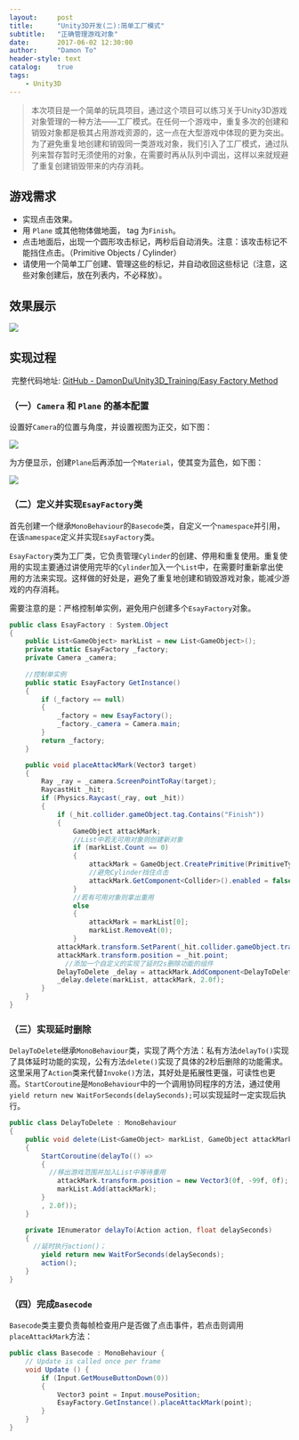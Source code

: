 ```yaml
---
layout:     post
title:      "Unity3D开发(二):简单工厂模式"
subtitle:   "正确管理游戏对象"
date:       2017-06-02 12:30:00
author:     "Damon To"
header-style: text
catalog:    true
tags:
    - Unity3D
---
```


> 本次项目是一个简单的玩具项目，通过这个项目可以练习关于Unity3D游戏对象管理的一种方法——工厂模式。在任何一个游戏中，重复多次的创建和销毁对象都是极其占用游戏资源的，这一点在大型游戏中体现的更为突出。为了避免重复地创建和销毁同一类游戏对象，我们引入了工厂模式，通过队列来暂存暂时无须使用的对象，在需要时再从队列中调出，这样以来就规避了重复创建销毁带来的内存消耗。

## 游戏需求

- 实现点击效果。
- 用 `Plane` 或其他物体做地面， tag 为`Finish`。
- 点击地面后，出现一个圆形攻击标记，两秒后自动消失。注意：该攻击标记不能挡住点击。（Primitive Objects / Cylinder）
- 请使用一个简单工厂创建、管理这些的标记，并自动收回这些标记（注意，这些对象创建后，放在列表内，不必释放）。

## 效果展示

![](http://ompnv884d.bkt.clouddn.com/Easy%20Factory%20Method.gif)



## 实现过程

​	完整代码地址: [GitHub - DamonDu/Unity3D_Training/Easy Factory Method](https://github.com/DamonDu/Unity3D_Training/tree/master/Easy%20Factory%20Method)

### （一）`Camera` 和 `Plane` 的基本配置

​	设置好`Camera`的位置与角度，并设置视图为正交，如下图：

![](http://ompnv884d.bkt.clouddn.com/EasyFactory1.JPG-default)

​	为方便显示，创建`Plane`后再添加一个`Material`，使其变为蓝色，如下图：

![](http://ompnv884d.bkt.clouddn.com/EasyFactory2.JPG-default)

### （二）定义并实现`EsayFactory`类

​	首先创建一个继承`MonoBehaviour`的`Basecode`类，自定义一个`namespace`并引用，在该`namespace`定义并实现`EsayFactory`类。

​	`EsayFactory`类为工厂类，它负责管理`Cylinder`的创建、停用和重复使用。重复使用的实现主要通过讲使用完毕的`Cylinder`加入一个`List`中，在需要时重新拿出使用的方法来实现。这样做的好处是，避免了重复地创建和销毁游戏对象，能减少游戏的内存消耗。

​	需要注意的是：严格控制单实例，避免用户创建多个`EsayFactory`对象。

```c#
public class EsayFactory : System.Object
{
	public List<GameObject> markList = new List<GameObject>();
	private static EsayFactory _factory;
	private Camera _camera;
	
  	//控制单实例
	public static EsayFactory GetInstance()
	{
		if (_factory == null)
		{
			_factory = new EsayFactory();
			_factory._camera = Camera.main;
		}
		return _factory;
	}

	public void placeAttackMark(Vector3 target)
	{
		Ray _ray = _camera.ScreenPointToRay(target);
		RaycastHit _hit;
		if (Physics.Raycast(_ray, out _hit))
		{
			if (_hit.collider.gameObject.tag.Contains("Finish"))
			{
				GameObject attackMark;
              	//List中若无可用对象则创建新对象
				if (markList.Count == 0)
				{
					attackMark = GameObject.CreatePrimitive(PrimitiveType.Cylinder);
                  	//避免Cylinder挡住点击
					attackMark.GetComponent<Collider>().enabled = false;
				}
              	//若有可用对象则拿出重用
				else
				{
					attackMark = markList[0];
					markList.RemoveAt(0);
				}
			attackMark.transform.SetParent(_hit.collider.gameObject.transform);
			attackMark.transform.position = _hit.point;
              //添加一个自定义的实现了延时2s删除功能的组件
			DelayToDelete _delay = attackMark.AddComponent<DelayToDelete>();
			_delay.delete(markList, attackMark, 2.0f);
		}
	}
}
```

### （三）实现延时删除

​	`DelayToDelete`继承`MonoBehaviour`类，实现了两个方法：私有方法`delayTo()`实现了具体延时功能的实现，公有方法`delete()`实现了具体的2秒后删除的功能需求。这里采用了`Action`类来代替`Invoke()`方法，其好处是拓展性更强，可读性也更高。`StartCoroutine`是`MonoBehaviour`中的一个调用协同程序的方法，通过使用 `yield return new WaitForSeconds(delaySeconds);`可以实现延时一定实现后执行。

```c#
public class DelayToDelete : MonoBehaviour
{
    public void delete(List<GameObject> markList, GameObject attackMark, float 	delaySeconds)
    {
        StartCoroutine(delayTo(() =>
        {
          //移出游戏范围并加入List中等待重用
            attackMark.transform.position = new Vector3(0f, -99f, 0f);
            markList.Add(attackMark);
        }
        , 2.0f));
    }

    private IEnumerator delayTo(Action action, float delaySeconds)
    {
      //延时执行action()；
        yield return new WaitForSeconds(delaySeconds);
        action();
    }
}
```

### （四）完成`Basecode`

​	`Basecode`类主要负责每帧检查用户是否做了点击事件，若点击则调用`placeAttackMark`方法：

```c#
public class Basecode : MonoBehaviour {
	// Update is called once per frame
	void Update () {
		if (Input.GetMouseButtonDown(0))
        {
            Vector3 point = Input.mousePosition;
            EsayFactory.GetInstance().placeAttackMark(point);
        }
	}
}
```



